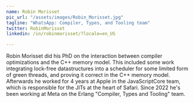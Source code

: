```yaml
---
name: Robin Morisset
pic_url: "/assets/images/Robin_Morisset.jpg"
tagline: "WhatsApp: Compiler, Types, and Tooling team"
twitter: RobinMorisset
linkedin: /in/robinmorisset/?locale=en_US

---
```

Robin Morisset did his PhD on the interaction between compiler optimizations and the C++ memory model. This included some work integrating lock-free datastructures into a scheduler for some limited form of green threads, and proving it correct in the C++ memory model.
Afterwards he worked for 4 years at Apple in the JavaScriptCore team, which is responsible for the JITs at the heart of Safari. Since 2022 he's been working at Meta on the Erlang "Compiler, Types and Tooling" team.
